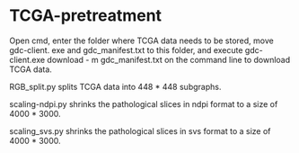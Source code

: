 # TCGA-pretreatment
 
Open cmd, enter the folder where TCGA data needs to be stored, move gdc-client. exe and gdc_manifest.txt to this folder, and execute gdc-client.exe download - m gdc_manifest.txt on the command line to download TCGA data.


RGB_split.py splits TCGA data into 448 * 448 subgraphs.


scaling-ndpi.py shrinks the pathological slices in ndpi format to a size of 4000 * 3000.


scaling_svs.py shrinks the pathological slices in svs format to a size of 4000 * 3000.
